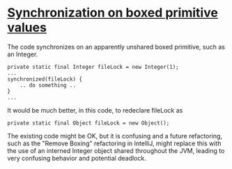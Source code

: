# [Synchronization on boxed primitive values](https://spotbugs.readthedocs.io/en/latest/bugDescriptions.html#DL_SYNCHRONIZATION_ON_UNSHARED_BOXED_PRIMITIVE)

 The code synchronizes on an apparently unshared boxed primitive,
such as an Integer.

    private static final Integer fileLock = new Integer(1);
    ...
    synchronized(fileLock) {
        .. do something ..
    }
    ...

It would be much better, in this code, to redeclare fileLock as

    private static final Object fileLock = new Object();

The existing code might be OK, but it is confusing and a
future refactoring, such as the "Remove Boxing" refactoring in IntelliJ,
might replace this with the use of an interned Integer object shared
throughout the JVM, leading to very confusing behavior and potential deadlock.